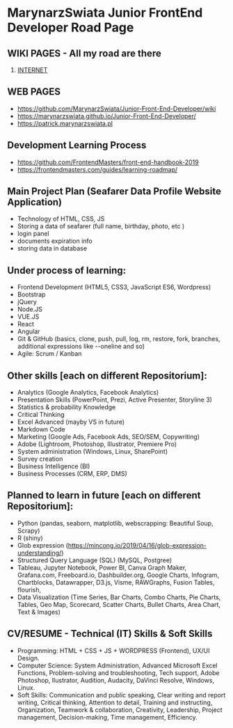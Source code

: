 # MarynarzSwiata Junior FrontEnd Developer Road Page

## WIKI PAGES - All my road are there

1. [INTERNET](https://github.com/MarynarzSwiata/Junior-Front-End-Developer/wiki/1.-INTERNET)

## WEB PAGES 

+ <https://github.com/MarynarzSwiata/Junior-Front-End-Developer/wiki>
+ <https://marynarzswiata.github.io/Junior-Front-End-Developer/>
+ <https://patrick.marynarzswiata.pl>

## Development Learning Process

+ <https://github.com/FrontendMasters/front-end-handbook-2019>
+ <https://frontendmasters.com/guides/learning-roadmap/>

## Main Project Plan (Seafarer Data Profile Website Application)

+ Technology of HTML, CSS, JS
+ Storing a data of seafarer (full name, birthday, photo, etc )
+ login panel
+ documents expiration info
+ storing data in database

## Under process of learning:

+ Frontend Development (HTML5, CSS3, JavaScript ES6, Wordpress)
+ Bootstrap
+ jQuery
+ Node.JS
+ VUE.JS
+ React
+ Angular
+ Git & GitHub (basics, clone, push, pull, log, rm, restore, fork, branches, additional expressions like --oneline and so)
+ Agile: Scrum / Kanban

## Other skills [each on different Repositorium]:

+ Analytics (Google Analytics, Facebook Analytics)
+ Presentation Skills (PowerPoint, Prezi, Active Presenter, Storyline 3)
+ Statistics & probability Knowledge
+ Critical Thinking
+ Excel Advanced (mayby VS in future)
+ Markdown Code
+ Marketing (Google Ads, Facebook Ads, SEO/SEM, Copywriting)
+ Adobe (Lightroom, Photoshop, Illustrator, Premiere Pro)
+ System administration (Windows, Linux, SharePoint)
+ Survey creation
+ Business Intelligence (BI)
+ Business Processes (CRM, ERP, DMS)

## Planned to learn in future [each on different Repositorium]:

+ Python (pandas, seaborn, matplotlib, webscrapping: Beautiful Soup, Scrapy)
+ R (shiny)
+ Glob expression (https://mincong.io/2019/04/16/glob-expression-understanding/)
+ Structured Query Language (SQL) (MySQL, Postgree)
+ Tableau, Jupyter Notebook, Power BI, Canva Graph Maker, Grafana.com, Freeboard.io, Dashbuilder.org, Google Charts, Infogram, Chartblocks, Datawrapper, D3.js, Visme, RAWGraphs, Fusion Tables, flourish,
+ Data Visualization (Time Series, Bar Charts, Combo Charts, Pie Charts, Tables, Geo Map, Scorecard, Scatter Charts, Bullet Charts, Area Chart, Text & Images)

## CV/RESUME - Technical (IT) Skills & Soft Skills

+ Programming: HTML + CSS + JS + WORDPRESS (Frontend), UX/UI Design.
+ Computer Science: System Administration, Advanced Microsoft Excel Functions, Problem-solving and troubleshooting, Tech support, Adobe Photoshop, Ilustrator, Audition, Audacity, DaVinci Resolve, Windows, Linux.
+ Soft Skills: Communication and public speaking, Clear writing and report writing, Critical thinking, Attention to detail, Training and instructing, Organization, Teamwork & collaboration, Creativity, Leadership, Project management, Decision-making, Time management, Efficiency.

